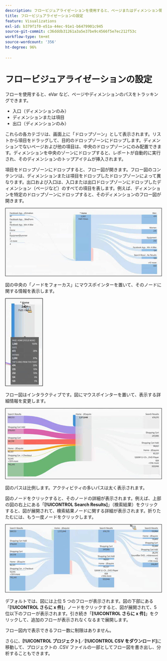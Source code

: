 ```yaml
---
description: フロービジュアライゼーションを使用すると、ページまたはディメンション間のパスを追跡できます。
title: フロービジュアライゼーションの設定
feature: Visualizations
exl-id: b379f1f0-e51a-44ec-91e1-b6479901c945
source-git-commit: c36dddb31261a3a5e37be9c4566f5e7ec212f53c
workflow-type: tm+mt
source-wordcount: '356'
ht-degree: 96%

---
```


# フロービジュアライゼーションの設定

フローを使用すると、eVar など、ページやディメンションのパスをトラッキングできます。

* 入口（ディメンションのみ）
* ディメンションまたは項目
* 出口（ディメンションのみ）

これらの各カテゴリは、画面上に「ドロップゾーン」として表示されます。リストから項目をドラッグして、目的のドロップゾーンにドロップします。ディメンションでないページおよび他の項目は、中央のドロップゾーンにのみ配置できます。ディメンションを中央のゾーンにドロップすると、レポートが自動的に実行され、そのディメンションのトップアイテムが挿入されます。

項目をドロップゾーンにドロップすると、フロー図が開きます。フロー図のコンテンツは、ディメンションまたは項目をドロップしたドロップゾーンによって異なります。出口および入口は、入口または出口ドロップゾーンにドロップしたディメンション（ページなど）のすべての項目を表します。例えば、ディメンションを特定のドロップゾーンにドロップすると、そのディメンションのフロー図が開きます。

![](assets/flow.jpg)

図の中央の「ノードをフォーカス」にマウスポインターを置いて、そのノードに関する情報を表示します。

![](assets/flow4.jpg)

フロー図はインタラクティブです。図にマウスポインターを置いて、表示する詳細情報を変更します。

![](assets/flow2.jpg)

図のパスは比例します。アクティビティの多いパスは太く表示されます。

図のノードをクリックすると、そのノードの詳細が表示されます。例えば、上部の図の右上にある「**[!UICONTROL Search Results]**」（検索結果）をクリックすると、図が展開されて、検索結果ノードに関する詳細が表示されます。折りたたむには、もう一度ノードをクリックします。

![](assets/flow3.jpg)

デフォルトでは、図には上位 5 つのフローが表示されます。図の下部にある「**[!UICONTROL さらに x 件]**」ノードをクリックすると、図が展開されて、5 位以下のフローが表示されます。引き続き「**[!UICONTROL さらに x 件]**」をクリックして、追加のフローが表示されなくなるまで展開します。

フロー図内で表示できるフロー数に制限はありません。

さらに、**[!UICONTROL プロジェクト]**／**[!UICONTROL CSV をダウンロード]**&#x200B;に移動して、プロジェクトの .CSV ファイルの一部としてフロー図を書き出し、分析することもできます。
